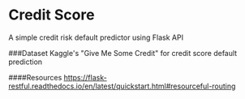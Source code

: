 # Credit Score
A simple credit risk default predictor using Flask API

###Dataset
Kaggle's "Give Me Some Credit" for credit score default prediction

####Resources
https://flask-restful.readthedocs.io/en/latest/quickstart.html#resourceful-routing 